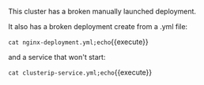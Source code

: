 This cluster has a broken manually launched deployment.

It also has a broken deployment create from a .yml file:

`cat nginx-deployment.yml;echo`{{execute}}

and a service that won't start:

`cat clusterip-service.yml;echo`{{execute}}